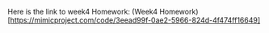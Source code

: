 Here is the link to week4 Homework:
(Week4 Homework)[https://mimicproject.com/code/3eead99f-0ae2-5966-824d-4f474ff16649]
